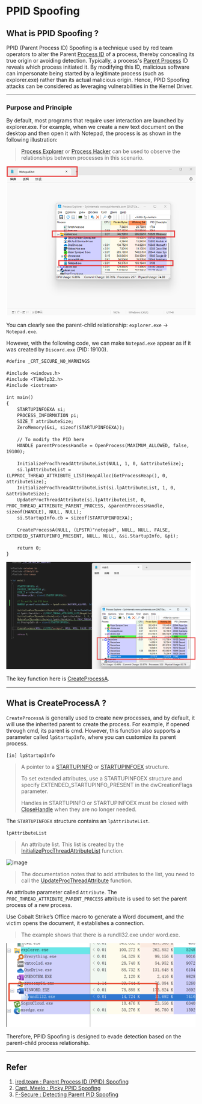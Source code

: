 # PPID Spoofing

## What is PPID Spoofing ?

PPID (Parent Process ID) Spoofing is a technique used by red team operators to alter the Parent [Process ID](https://en.wikipedia.org/wiki/Process_identifier) of a process, thereby concealing its true origin or avoiding detection. Typically, a process's [Parent Process](https://en.wikipedia.org/wiki/Parent_process) ID reveals which process initiated it. By modifying this ID, malicious software can impersonate being started by a legitimate process (such as explorer.exe) rather than its actual malicious origin. Hence, PPID Spoofing attacks can be considered as leveraging vulnerabilities in the Kernel Driver.

---

### Purpose and Principle

By default, most programs that require user interaction are launched by explorer.exe. For example, when we create a new text document on the desktop and then open it with Notepad, the process is as shown in the following illustration:


> [Process Explorer](https://learn.microsoft.com/en-us/sysinternals/downloads/process-explorer) or [Process Hacker](https://processhacker.sourceforge.io/downloads.php) can be used to observe the relationships between processes in this scenario.


![Untitled](../../assets/PPID-Spoofing-pic/ProcessExplorerExample1.png)


You can clearly see the parent-child relationship: `explorer.exe` -> `Notepad.exe`.

However, with the following code, we can make `Notepad.exe` appear as if it was created by `Discord.exe` (PID: 19100).

```
#define _CRT_SECURE_NO_WARNINGS

#include <windows.h>
#include <TlHelp32.h>
#include <iostream>

int main()
{
    STARTUPINFOEXA si;
    PROCESS_INFORMATION pi;
    SIZE_T attributeSize;
    ZeroMemory(&si, sizeof(STARTUPINFOEXA));

    // To modify the PID here
    HANDLE parentProcessHandle = OpenProcess(MAXIMUM_ALLOWED, false, 19100);

    InitializeProcThreadAttributeList(NULL, 1, 0, &attributeSize);
    si.lpAttributeList = (LPPROC_THREAD_ATTRIBUTE_LIST)HeapAlloc(GetProcessHeap(), 0, attributeSize);
    InitializeProcThreadAttributeList(si.lpAttributeList, 1, 0, &attributeSize);
    UpdateProcThreadAttribute(si.lpAttributeList, 0, PROC_THREAD_ATTRIBUTE_PARENT_PROCESS, &parentProcessHandle, sizeof(HANDLE), NULL, NULL);
    si.StartupInfo.cb = sizeof(STARTUPINFOEXA);

    CreateProcessA(NULL, (LPSTR)"notepad", NULL, NULL, FALSE, EXTENDED_STARTUPINFO_PRESENT, NULL, NULL, &si.StartupInfo, &pi);

    return 0;
}
```

![Untitled](../../assets/PPID-Spoofing-pic/ProcessExplorerExample2.png)


The key function here is [CreateProcessA](https://learn.microsoft.com/en-us/windows/win32/api/processthreadsapi/nf-processthreadsapi-createprocessa).

---

## What is CreateProcessA ?

`CreateProcessA` is generally used to create new processes, and by default, it will use the inherited parent to create the process. For example, if opened through cmd, its parent is cmd. However, this function also supports a parameter called `lpStartupInfo`, where you can customize its parent process.

`[in] lpStartupInfo`

> A pointer to a [STARTUPINFO](https://learn.microsoft.com/en-us/windows/win32/api/processthreadsapi/ns-processthreadsapi-startupinfoa) or [STARTUPINFOEX](https://learn.microsoft.com/en-us/windows/win32/api/winbase/ns-winbase-startupinfoexa) structure.
>
> To set extended attributes, use a STARTUPINFOEX structure and specify EXTENDED_STARTUPINFO_PRESENT in the dwCreationFlags parameter.
>
> Handles in STARTUPINFO or STARTUPINFOEX must be closed with [CloseHandle](https://learn.microsoft.com/en-us/windows/win32/api/handleapi/nf-handleapi-closehandle) when they are no longer needed.

The `STARTUPINFOEX` structure contains an `lpAttributeList`.

`lpAttributeList`

> An attribute list. This list is created by the [InitializeProcThreadAttributeList](https://learn.microsoft.com/en-us/windows/win32/api/processthreadsapi/nf-processthreadsapi-initializeprocthreadattributelist) function.

![image](https://hackmd.io/_uploads/r180hoAuA.png)

> The documentation notes that to add attributes to the list, you need to call the [UpdateProcThreadAttribute](https://learn.microsoft.com/en-us/windows/win32/api/processthreadsapi/nf-processthreadsapi-updateprocthreadattribute) function.


An attribute parameter called `Attribute`. 
The `PROC_THREAD_ATTRIBUTE_PARENT_PROCESS` attribute is used to set the parent process of a new process.


Use Cobalt Strike’s Office macro to generate a Word document, and the victim opens the document, it establishes a connection.
> The example shows that there is a rundll32.exe under word.exe.

![Untitled](../../assets/PPID-Spoofing-pic/ProcessExplorerExample3.png)


Therefore, PPID Spoofing is designed to evade detection based on the parent-child process relationship.

---


## Refer

1. [ired.team : Parent Process ID (PPID) Spoofing](https://www.ired.team/offensive-security/defense-evasion/parent-process-id-ppid-spoofing)
2. [Capt. Meelo : Picky PPID Spoofing](https://captmeelo.com/redteam/maldev/2021/11/22/picky-ppid-spoofing.html)
3. [F-Secure : Detecting Parent PID Spoofing](https://blog.f-secure.com/detecting-parent-pid-spoofing/)
